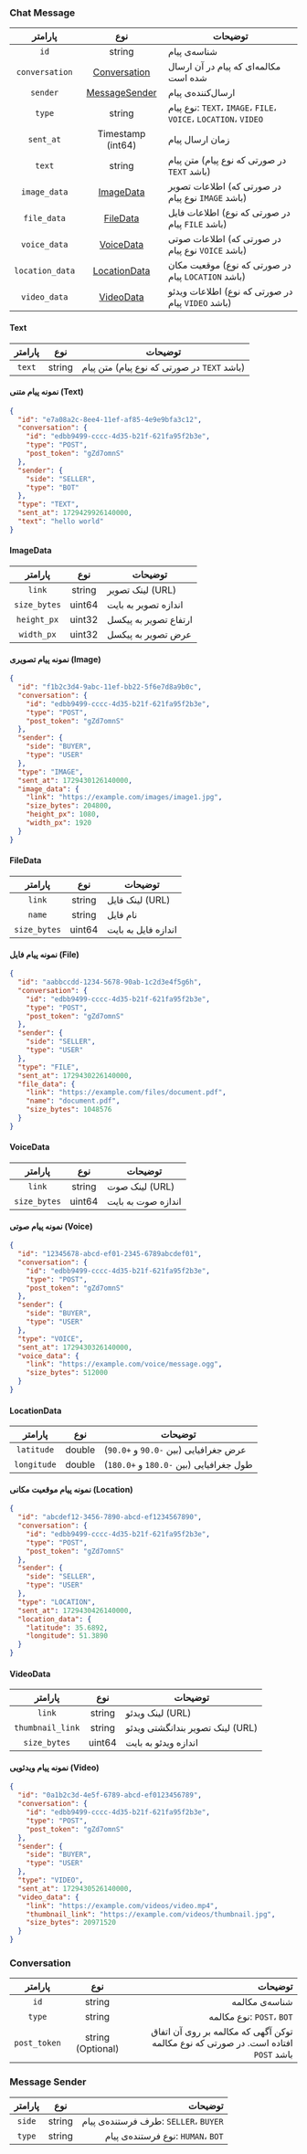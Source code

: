 ### Chat Message

|    پارامتر     |               نوع                |                                 توضیحات |
|:--------------:|:--------------------------------:|----------------------------------------|
|      `id`      |              string              |                            شناسه‌ی پیام |
| `conversation` |  [Conversation](#conversation)   |   مکالمه‌ای که پیام در آن ارسال شده است |
|    `sender`    | [MessageSender](#message-sender) |                      ارسال‌کننده‌ی پیام |
|     `type`     |              string              | نوع پیام: `TEXT`، `IMAGE`، `FILE`، `VOICE`، `LOCATION`، `VIDEO` |
|   `sent_at`    |        Timestamp (int64)         |                         زمان ارسال پیام |
|     `text`     |              string              |  متن پیام (در صورتی که نوع پیام `TEXT` باشد) |
|  `image_data`  |      [ImageData](#imagedata)     | اطلاعات تصویر (در صورتی که نوع پیام `IMAGE` باشد) |
|  `file_data`   |      [FileData](#filedata)       |   اطلاعات فایل (در صورتی که نوع پیام `FILE` باشد) |
|  `voice_data`  |     [VoiceData](#voicedata)      | اطلاعات صوتی (در صورتی که نوع پیام `VOICE` باشد) |
| `location_data`|    [LocationData](#locationdata) | موقعیت مکان (در صورتی که نوع پیام `LOCATION` باشد) |
|  `video_data`  |     [VideoData](#videodata)      |  اطلاعات ویدئو (در صورتی که نوع پیام `VIDEO` باشد) |

#### Text

|  پارامتر |   نوع   |             توضیحات              |
|:--------:|:-------:|----------------------------------|
|  `text`  | string  | متن پیام (در صورتی که نوع پیام `TEXT` باشد) |

#### نمونه پیام متنی (Text)

```json
{
  "id": "e7a08a2c-8ee4-11ef-af85-4e9e9bfa3c12",
  "conversation": {
    "id": "edbb9499-cccc-4d35-b21f-621fa95f2b3e",
    "type": "POST",
    "post_token": "gZd7omnS"
  },
  "sender": {
    "side": "SELLER",
    "type": "BOT"
  },
  "type": "TEXT",
  "sent_at": 1729429926140000,
  "text": "hello world"
}
```

#### ImageData

|    پارامتر    |    نوع   |            توضیحات            |
|:-------------:|:--------:|-------------------------------|
|     `link`    |  string  |            لینک تصویر (URL)   |
| `size_bytes`  |  uint64  |        اندازه تصویر به بایت   |
|  `height_px`  |  uint32  |       ارتفاع تصویر به پیکسل   |
|  `width_px`   |  uint32  |         عرض تصویر به پیکسل    |

#### نمونه پیام تصویری (Image)

```json
{
  "id": "f1b2c3d4-9abc-11ef-bb22-5f6e7d8a9b0c",
  "conversation": {
    "id": "edbb9499-cccc-4d35-b21f-621fa95f2b3e",
    "type": "POST",
    "post_token": "gZd7omnS"
  },
  "sender": {
    "side": "BUYER",
    "type": "USER"
  },
  "type": "IMAGE",
  "sent_at": 1729430126140000,
  "image_data": {
    "link": "https://example.com/images/image1.jpg",
    "size_bytes": 204800,
    "height_px": 1080,
    "width_px": 1920
  }
}
```

#### FileData

|    پارامتر   |    نوع   |        توضیحات         |
|:------------:|:--------:|------------------------|
|    `link`    |  string  |          لینک فایل (URL) |
|    `name`    |  string  |            نام فایل    |
| `size_bytes` |  uint64  |   اندازه فایل به بایت  |

#### نمونه پیام فایل (File)

```json
{
  "id": "aabbccdd-1234-5678-90ab-1c2d3e4f5g6h",
  "conversation": {
    "id": "edbb9499-cccc-4d35-b21f-621fa95f2b3e",
    "type": "POST",
    "post_token": "gZd7omnS"
  },
  "sender": {
    "side": "SELLER",
    "type": "USER"
  },
  "type": "FILE",
  "sent_at": 1729430226140000,
  "file_data": {
    "link": "https://example.com/files/document.pdf",
    "name": "document.pdf",
    "size_bytes": 1048576
  }
}
```

#### VoiceData

|    پارامتر   |    نوع   |         توضیحات         |
|:------------:|:--------:|------------------------|
|    `link`    |  string  |         لینک صوت (URL)  |
| `size_bytes` |  uint64  |    اندازه صوت به بایت  |

#### نمونه پیام صوتی (Voice)

```json
{
  "id": "12345678-abcd-ef01-2345-6789abcdef01",
  "conversation": {
    "id": "edbb9499-cccc-4d35-b21f-621fa95f2b3e",
    "type": "POST",
    "post_token": "gZd7omnS"
  },
  "sender": {
    "side": "BUYER",
    "type": "USER"
  },
  "type": "VOICE",
  "sent_at": 1729430326140000,
  "voice_data": {
    "link": "https://example.com/voice/message.ogg",
    "size_bytes": 512000
  }
}
```

#### LocationData

|  پارامتر   |   نوع  |                توضیحات                 |
|:----------:|:------:|----------------------------------------|
| `latitude` | double |    عرض جغرافیایی (بین `-90.0` و `+90.0`) |
| `longitude`| double |  طول جغرافیایی (بین `-180.0` و `+180.0`) |

#### نمونه پیام موقعیت مکانی (Location)

```json
{
  "id": "abcdef12-3456-7890-abcd-ef1234567890",
  "conversation": {
    "id": "edbb9499-cccc-4d35-b21f-621fa95f2b3e",
    "type": "POST",
    "post_token": "gZd7omnS"
  },
  "sender": {
    "side": "SELLER",
    "type": "USER"
  },
  "type": "LOCATION",
  "sent_at": 1729430426140000,
  "location_data": {
    "latitude": 35.6892,
    "longitude": 51.3890
  }
}
```

#### VideoData

|      پارامتر     |    نوع   |             توضیحات             |
|:----------------:|:--------:|--------------------------------|
|      `link`      |  string  |        لینک ویدئو (URL)        |
| `thumbnail_link` |  string  | لینک تصویر بندانگشتی ویدئو (URL) |
|   `size_bytes`   |  uint64  |        اندازه ویدئو به بایت    |

#### نمونه پیام ویدئویی (Video)

```json
{
  "id": "0a1b2c3d-4e5f-6789-abcd-ef0123456789",
  "conversation": {
    "id": "edbb9499-cccc-4d35-b21f-621fa95f2b3e",
    "type": "POST",
    "post_token": "gZd7omnS"
  },
  "sender": {
    "side": "BUYER",
    "type": "USER"
  },
  "type": "VIDEO",
  "sent_at": 1729430526140000,
  "video_data": {
    "link": "https://example.com/videos/video.mp4",
    "thumbnail_link": "https://example.com/videos/thumbnail.jpg",
    "size_bytes": 20971520
  }
}
```


### Conversation

|   پارامتر    |        نوع        |                                                                            توضیحات |
|:------------:|:-----------------:|-----------------------------------------------------------------------------------:|
|     `id`     |      string       |                                                                     شناسه‌ی مکالمه |
|    `type`    |      string       |                                                          نوع مکالمه: `POST`، `BOT` |
| `post_token` | string (Optional) | توکن آگهی که مکالمه بر روی آن اتفاق افتاده است. در صورتی که نوع مکالمه `POST` باشد |

### Message Sender

| پارامتر |  نوع   |                               توضیحات |
|:-------:|:------:|--------------------------------------:|
| `side`  | string | طرف فرستنده‌ی پیام: `SELLER`، `BUYER` |
| `type`  | string |    نوع فرستنده‌ی پیام: `HUMAN`، `BOT` |
